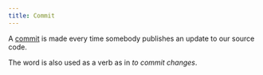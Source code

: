 ```yaml
---
title: Commit
---
```


A [commit](https://github.com/git-guides/git-commit) is made every time somebody publishes an update to our source code.

The word is also used as a verb as in *to commit changes*.
